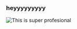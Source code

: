 ### heyyyyyyyyy
![This is super profesional](https://media.giphy.com/media/3owyphXV8TcO2muXGU/giphy.gif)
